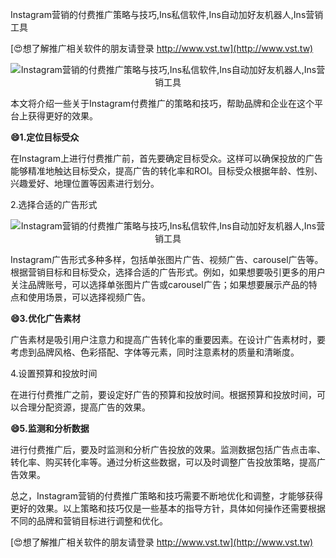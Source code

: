 Instagram营销的付费推广策略与技巧,Ins私信软件,Ins自动加好友机器人,Ins营销工具

[😍想了解推广相关软件的朋友请登录 http://www.vst.tw](http://www.vst.tw)

 <center><img src="https://vst.tw/MP4/tuiguang/png/0.png" alt="Instagram营销的付费推广策略与技巧,Ins私信软件,Ins自动加好友机器人,Ins营销工具"></center>

本文将介绍一些关于Instagram付费推广的策略和技巧，帮助品牌和企业在这个平台上获得更好的效果。

**😄1.定位目标受众**

在Instagram上进行付费推广前，首先要确定目标受众。这样可以确保投放的广告能够精准地触达目标受众，提高广告的转化率和ROI。目标受众根据年龄、性别、兴趣爱好、地理位置等因素进行划分。

2.选择合适的广告形式

 <center><img src="https://vst.tw/MP4/tuiguang/png/7.png" alt="Instagram营销的付费推广策略与技巧,Ins私信软件,Ins自动加好友机器人,Ins营销工具"></center>

Instagram广告形式多种多样，包括单张图片广告、视频广告、carousel广告等。根据营销目标和目标受众，选择合适的广告形式。例如，如果想要吸引更多的用户关注品牌账号，可以选择单张图片广告或carousel广告；如果想要展示产品的特点和使用场景，可以选择视频广告。

**😄3.优化广告素材**

广告素材是吸引用户注意力和提高广告转化率的重要因素。在设计广告素材时，要考虑到品牌风格、色彩搭配、字体等元素，同时注意素材的质量和清晰度。

4.设置预算和投放时间

在进行付费推广之前，要设定好广告的预算和投放时间。根据预算和投放时间，可以合理分配资源，提高广告的效果。

**😄5.监测和分析数据**

进行付费推广后，要及时监测和分析广告投放的效果。监测数据包括广告点击率、转化率、购买转化率等。通过分析这些数据，可以及时调整广告投放策略，提高广告效果。

总之，Instagram营销的付费推广策略和技巧需要不断地优化和调整，才能够获得更好的效果。以上策略和技巧仅是一些基本的指导方针，具体如何操作还需要根据不同的品牌和营销目标进行调整和优化。

[😍想了解推广相关软件的朋友请登录 http://www.vst.tw](http://www.vst.tw)



